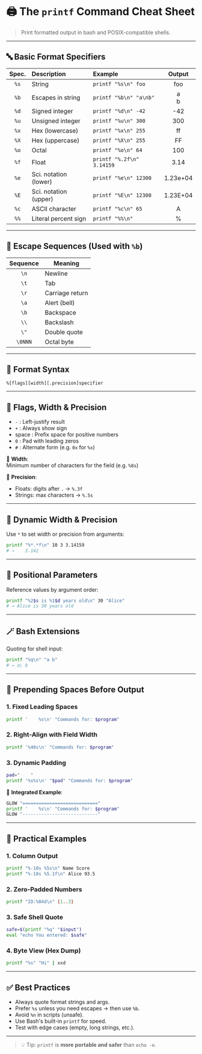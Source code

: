 # 🖨️ The `printf` Command Cheat Sheet

> Print formatted output in bash and POSIX-compatible shells.

---

## 🔤 Basic Format Specifiers

| Spec. | Description               | Example                    | Output    |
|:-----:|:--------------------------|:---------------------------|:---------:|
| `%s`  | String                    | `printf "%s\n" foo`        | foo       |
| `%b`  | Escapes in string         | `printf "%b\n" "a\nb"`     | a <br> b  |
| `%d`  | Signed integer            | `printf "%d\n" -42`        | -42       |
| `%u`  | Unsigned integer          | `printf "%u\n" 300`        | 300       |
| `%x`  | Hex (lowercase)           | `printf "%x\n" 255`        | ff        |
| `%X`  | Hex (uppercase)           | `printf "%X\n" 255`        | FF        |
| `%o`  | Octal                     | `printf "%o\n" 64`         | 100       |
| `%f`  | Float                     | `printf "%.2f\n" 3.14159`   | 3.14      |
| `%e`  | Sci. notation (lower)     | `printf "%e\n" 12300`      | 1.23e+04  |
| `%E`  | Sci. notation (upper)     | `printf "%E\n" 12300`      | 1.23E+04  |
| `%c`  | ASCII character           | `printf "%c\n" 65`         | A         |
| `%%`  | Literal percent sign      | `printf "%%\n"`            | %         |

---

## 🔁 Escape Sequences (Used with `%b`)

| Sequence | Meaning         |
|:--------:|-----------------|
| `\n`     | Newline         |
| `\t`     | Tab             |
| `\r`     | Carriage return |
| `\a`     | Alert (bell)    |
| `\b`     | Backspace       |
| `\\`     | Backslash       |
| `\"`     | Double quote    |
| `\0NNN`  | Octal byte      |

---

## 🎯 Format Syntax

```
%[flags][width][.precision]specifier
```

---

## 🧩 Flags, Width & Precision

- `-` : Left-justify result
- `+` : Always show sign
- space : Prefix space for positive numbers
- `0` : Pad with leading zeros
- `#` : Alternate form (e.g. `0x` for `%x`)

🧮 **Width**:  
Minimum number of characters for the field (e.g. `%8s`)

🎯 **Precision**:  
- Floats: digits after `.` → `%.3f`  
- Strings: max characters → `%.5s`

---

## 🧠 Dynamic Width & Precision

Use `*` to set width or precision from arguments:

```bash
printf "%*.*f\n" 10 3 3.14159
# →    3.142
```

---

## 🧍 Positional Parameters

Reference values by argument order:

```bash
printf "%2$s is %1$d years old\n" 30 "Alice"
# → Alice is 30 years old
```

---

## 🪄 Bash Extensions

Quoting for shell input:

```bash
printf "%q\n" "a b"
# → a\ b
```

---

## 🧼 Prepending Spaces Before Output

### 1. Fixed Leading Spaces

```bash
printf '    %s\n' "Commands for: $program"
```

### 2. Right-Align with Field Width

```bash
printf '%40s\n' "Commands for: $program"
```

### 3. Dynamic Padding

```bash
pad="    "
printf '%s%s\n' "$pad" "Commands for: $program"
```

🔧 **Integrated Example**:

```bash
GLOW "============================"
printf '    %s\n' "Commands for: $program"
GLOW "----------------------------"
```

---

## 🧪 Practical Examples

### 1. Column Output

```bash
printf "%-10s %5s\n" Name Score
printf "%-10s %5.1f\n" Alice 93.5
```

### 2. Zero-Padded Numbers

```bash
printf "ID:%04d\n" {1..3}
```

### 3. Safe Shell Quote

```bash
safe=$(printf "%q" "$input")
eval "echo You entered: $safe"
```

### 4. Byte View (Hex Dump)

```bash
printf "%s" "Hi" | xxd
```

---

## ✅ Best Practices

- Always quote format strings and args.
- Prefer `%s` unless you need escapes → then use `%b`.
- Avoid `%n` in scripts (unsafe).
- Use Bash's built-in `printf` for speed.
- Test with edge cases (empty, long strings, etc.).

---

> 💡 Tip: `printf` is **more portable and safer** than `echo -e`.
